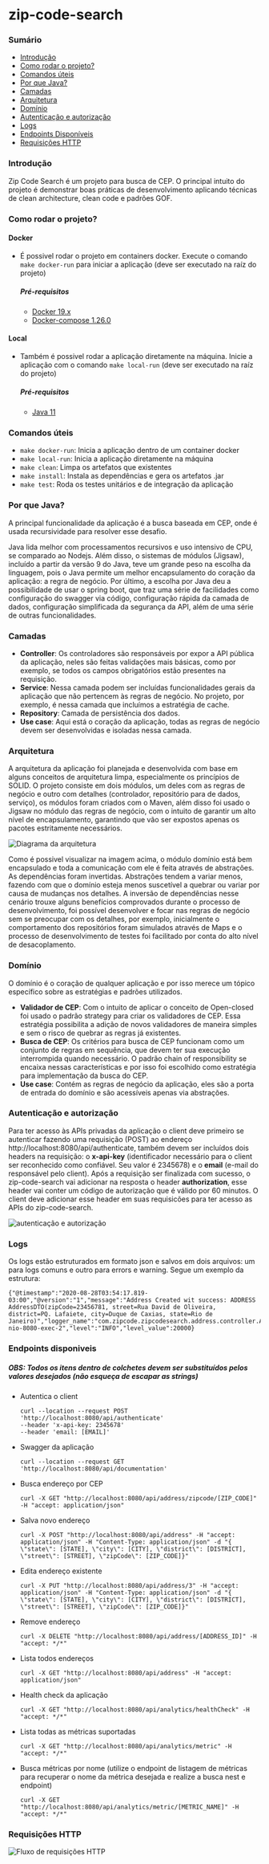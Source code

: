 # zip-code-search

### Sumário
- [Introdução](#introdução)
- [Como rodar o projeto?](#como-rodar-o-projeto)
- [Comandos úteis](#comandos-úteis)
- [Por que Java?](#por-que-java)
- [Camadas](#camadas)
- [Arquitetura](#arquitetura)
- [Domínio](#domínio)
- [Autenticação e autorização](#autenticação-e-autorização)
- [Logs](#logs)
- [Endpoints Disponíveis](#endpoints-disponiveis)
- [Requisições HTTP](#requisições-http)

### Introdução
Zip Code Search é um projeto para busca de CEP. O principal intuito do projeto é demonstrar boas práticas de desenvolvimento aplicando técnicas de clean architecture, clean code e padrões GOF.

### Como rodar o projeto?
#### Docker

- É possivel rodar o projeto em containers docker. Execute o comando `make docker-run` para iniciar a aplicação (deve ser executado na raíz do projeto)
    ##### Pré-requisitos
    - [Docker 19.x](https://docs.docker.com/engine/install/)
    - [Docker-compose 1.26.0](https://docs.docker.com/compose/install/)
    
#### Local

- Também é possivel rodar a aplicação diretamente na máquina. Inicie a aplicação com o comando `make local-run` (deve ser executado na raíz do projeto)
	##### Pré-requisitos
	- [Java 11](https://www.oracle.com/java/technologies/javase-jdk11-downloads.html**)

### Comandos úteis
- `make docker-run`: Inicia a aplicação dentro de um container docker
- `make local-run`: Inicia a aplicação diretamente na máquina
- `make clean`: Limpa os artefatos que existentes
- `make install`: Instala as dependências e gera os artefatos .jar
- `make test`: Roda os testes unitários e de integração da aplicação

### Por que Java?
<p>A principal funcionalidade da aplicação é a busca baseada em CEP, onde é usada recursividade para resolver esse desafio. </p>
<p>Java lida melhor com processamentos recursivos e uso intensivo de CPU, se comparado ao Nodejs. Além disso, o sistemas de módulos (Jigsaw), incluído a partir da versão 9 do Java, teve um grande peso na escolha da linguagem, pois o Java permite um melhor encapsulamento do coração da aplicação: a regra de negócio. Por último, a escolha por Java  deu a possibilidade de usar o spring boot, que traz uma série de facilidades como configuração do swagger via código, configuração rápida da camada de dados, configuração simplificada da segurança da API, além de uma série de outras funcionalidades.</p>
	
### Camadas
* **Controller**: Os controladores são responsáveis por expor a API pública da aplicação, neles são feitas validações mais básicas, como por exemplo, se todos os campos obrigatórios estão presentes na requisição.
* **Service**: Nessa camada podem ser incluídas funcionalidades gerais da aplicação que não pertencem às regras de negócio. No projeto, por exemplo, é nessa camada que incluímos a estratégia de cache.
* **Repository**: Camada de persistência dos dados.
* **Use case**: Aqui está o coração da aplicação, todas as regras de negócio devem ser desenvolvidas e isoladas nessa camada.
	
### Arquitetura
<p>A arquitetura da aplicação foi planejada e desenvolvida com base em alguns conceitos de arquitetura limpa, especialmente os princípios de SOLID. O projeto consiste em dois módulos, um deles com as regras de negócio e outro com detalhes (controlador, repositório para de dados, serviço), os módulos foram criados com o Maven, além disso foi usado o Jigsaw no módulo das regras de negócio, com o intuito de garantir um alto nível de encapsulamento, garantindo que vão ser expostos apenas os pacotes estritamente necessários.</p>
	
![Diagrama da arquitetura](doc/architecture.jpeg "Arquitetura")

<p>Como é possivel visualizar na imagem acima, o módulo domínio está bem encapsulado e toda a comunicação com ele é feita através de abstrações. As dependências foram invertidas. Abstrações tendem a variar menos, fazendo com que o domínio esteja menos suscetível a quebrar ou variar por causa de mudanças nos detalhes. A inversão de dependências nesse cenário trouxe alguns benefícios comprovados durante o processo de desenvolvimento, foi possível desenvolver e focar nas regras de negócio sem se preocupar com os detalhes, por exemplo, inicialmente o comportamento dos repositórios foram simulados através de Maps e o processo de desenvolvimento de testes foi facilitado por conta do alto nível de desacoplamento.</p>

### Domínio
O domínio é o coração de qualquer aplicação e por isso merece um tópico específico sobre as estratégias e padrões utilizados.
* **Validador de CEP**: Com o intuito de aplicar o conceito de Open-closed foi usado o padrão strategy para criar os validadores de CEP. Essa estratégia possibilita a adição de novos validadores de maneira simples e sem o risco de quebrar as regras já existentes.
* **Busca de CEP**: Os critérios para busca de CEP funcionam como um conjunto de regras em sequência, que devem ter sua execução interrompida quando necessário. O padrão chain of responsibility se encaixa nessas características e por isso foi escolhido como estratégia para implementação da busca do CEP.
* **Use case**: Contém as regras de negócio da aplicação, eles são a porta de entrada do domínio e são acessíveis apenas via abstrações.
		
### Autenticação e autorização
Para ter acesso às APIs privadas da aplicação o client deve primeiro se autenticar fazendo uma requisição (POST) ao 
endereço http://localhost:8080/api/authenticate, também devem ser incluídos dois headers na requisição: 
o **x-api-key** (identificador necessário para o client ser reconhecido como confiável. Seu valor é 2345678) e o **email** 
(e-mail do responsável pelo client). Após a requisição ser finalizada com sucesso, o zip-code-search vai adicionar 
na resposta o header **authorization**, esse header vai conter um código de autorização que é válido por 60 minutos. O client
deve adicionar esse header em suas requisicões para ter acesso as APIs do zip-code-search.



![autenticação e autorização](doc/authentication.png)

### Logs
Os logs estão estruturados em formato json e salvos em dois arquivos: um para logs comuns e outro para errors e warning. Segue um exemplo da estrutura:

    {"@timestamp":"2020-08-28T03:54:17.819-03:00","@version":"1","message":"Address Created wit success: ADDRESS AddressDTO(zipCode=23456781, street=Rua David de Oliveira, district=PQ. Lafaiete, city=Duque de Caxias, state=Rio de Janeiro)","logger_name":"com.zipcode.zipcodesearch.address.controller.AddressController","thread_name":"http-nio-8080-exec-2","level":"INFO","level_value":20000}
	
### Endpoints disponiveis
##### OBS: Todos os itens dentro de colchetes devem ser substituídos pelos valores desejados (não esqueça de escapar as strings)
- Autentica o client
    ```
    curl --location --request POST 'http://localhost:8080/api/authenticate'
    --header 'x-api-key: 2345678'
    --header 'email: [EMAIL]'
    ```
- Swagger da aplicação
    ```
    curl --location --request GET 'http://localhost:8080/api/documentation'
    ```
    
- Busca endereço por CEP
    ```
    curl -X GET "http://localhost:8080/api/address/zipcode/[ZIP_CODE]" -H "accept: application/json"
    ```

- Salva novo endereço
    ```    
    curl -X POST "http://localhost:8080/api/address" -H "accept: application/json" -H "Content-Type: application/json" -d "{ \"state\": [STATE], \"city\": [CITY], \"district\": [DISTRICT], \"street\": [STREET], \"zipCode\": [ZIP_CODE]}"
    ```

- Edita endereço existente
    ```
    curl -X PUT "http://localhost:8080/api/address/3" -H "accept: application/json" -H "Content-Type: application/json" -d "{ \"state\": [STATE], \"city\": [CITY], \"district\": [DISTRICT], \"street\": [STREET], \"zipCode\": [ZIP_CODE]}"    
    ```

- Remove endereço
    ```
    curl -X DELETE "http://localhost:8080/api/address/[ADDRESS_ID]" -H "accept: */*"
    ```
  
- Lista todos endereços
    ```
    curl -X GET "http://localhost:8080/api/address" -H "accept: application/json"
    ```
  
- Health check da aplicação
    ```
    curl -X GET "http://localhost:8080/api/analytics/healthCheck" -H "accept: */*"
    ```
  
- Lista todas as métricas suportadas
    ```
    curl -X GET "http://localhost:8080/api/analytics/metric" -H "accept: */*"
    ```
  
- Busca métricas por nome (utilize o endpoint de listagem de métricas para recuperar o nome da métrica desejada e realize a busca nest
e endpoint)
    ```
    curl -X GET "http://localhost:8080/api/analytics/metric/[METRIC_NAME]" -H "accept: */*"
    ```
  
### Requisições HTTP
![Fluxo de requisições HTTP](doc/HTTP%20Request%20Flow.png "Fluxo de requisições HTTP")
